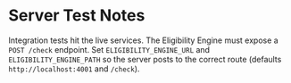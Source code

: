 # Server Test Notes

Integration tests hit the live services. The Eligibility Engine must expose a `POST /check` endpoint.
Set `ELIGIBILITY_ENGINE_URL` and `ELIGIBILITY_ENGINE_PATH` so the server posts to the correct route (defaults `http://localhost:4001` and `/check`).
